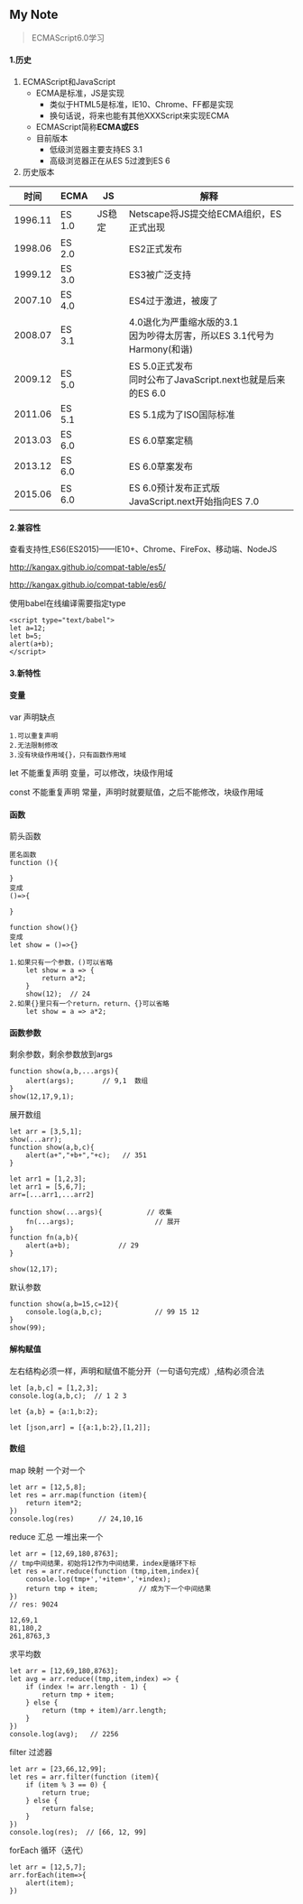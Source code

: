 My Note
-------- 
> ECMAScript6.0学习

#### 1.历史

1. ECMAScript和JavaScript
	- ECMA是标准，JS是实现
		- 类似于HTML5是标准，IE10、Chrome、FF都是实现
		- 换句话说，将来也能有其他XXXScript来实现ECMA
	- ECMAScript简称**ECMA或ES**
	- 目前版本
		- 低级浏览器主要支持ES 3.1
		- 高级浏览器正在从ES 5过渡到ES 6
2. 历史版本

|时间|ECMA|JS|解释|
|---|---|---|---|
|1996.11|ES 1.0|JS稳定|Netscape将JS提交给ECMA组织，ES正式出现|
|1998.06|ES 2.0||ES2正式发布|
|1999.12|ES 3.0||ES3被广泛支持|
|2007.10|ES 4.0||ES4过于激进，被废了|
|2008.07|ES 3.1||4.0退化为严重缩水版的3.1<br/>因为吵得太厉害，所以ES 3.1代号为Harmony(和谐)|
|2009.12|ES 5.0||ES 5.0正式发布<br/>同时公布了JavaScript.next也就是后来的ES 6.0|
|2011.06|ES 5.1||ES 5.1成为了ISO国际标准|
|2013.03|ES 6.0||ES 6.0草案定稿|
|2013.12|ES 6.0||ES 6.0草案发布|
|2015.06|ES 6.0||ES 6.0预计发布正式版<br/>JavaScript.next开始指向ES 7.0|

#### 2.兼容性
查看支持性,ES6(ES2015)——IE10+、Chrome、FireFox、移动端、NodeJS

http://kangax.github.io/compat-table/es5/

http://kangax.github.io/compat-table/es6/

使用babel在线编译需要指定type
```
<script type="text/babel">
let a=12;
let b=5;
alert(a+b);
</script>
```

#### 3.新特性

#### 变量
var 声明缺点 
```
1.可以重复声明
2.无法限制修改
3.没有块级作用域{}，只有函数作用域
```
let  不能重复声明 变量，可以修改，块级作用域
 
const 不能重复声明 常量，声明时就要赋值，之后不能修改，块级作用域

#### 函数
箭头函数
```
匿名函数
function (){

}
变成
()=>{

}

function show(){}
变成
let show = ()=>{}
```
```
1.如果只有一个参数，()可以省略
	let show = a => {
		return a*2;
	}
	show(12);  // 24
2.如果{}里只有一个return，return、{}可以省略
	let show = a => a*2;
```
#### 函数参数
剩余参数，剩余参数放到args
```
function show(a,b,...args){
	alert(args);       // 9,1  数组
}
show(12,17,9,1);
```
展开数组
```
let arr = [3,5,1];
show(...arr);
function show(a,b,c){
	alert(a+","+b+","+c);   // 351
}
```
```
let arr1 = [1,2,3];
let arr1 = [5,6,7];
arr=[...arr1,...arr2]
```
```
function show(...args){           // 收集
	fn(...args);					// 展开
}
function fn(a,b){
	alert(a+b);            // 29
}

show(12,17);
```
默认参数
```
function show(a,b=15,c=12){
	console.log(a,b,c);				// 99 15 12
}
show(99);
```
#### 解构赋值
左右结构必须一样，声明和赋值不能分开（一句语句完成）,结构必须合法
```
let [a,b,c] = [1,2,3];
console.log(a,b,c);  // 1 2 3
```
```
let {a,b} = {a:1,b:2};
```
```
let [json,arr] = [{a:1,b:2},[1,2]];
```
#### 数组
map 映射 一个对一个
```
let arr = [12,5,8];
let res = arr.map(function (item){
	return item*2;
})
console.log(res)      // 24,10,16
```
reduce 汇总	一堆出来一个
```
let arr = [12,69,180,8763];
// tmp中间结果，初始将12作为中间结果，index是循环下标
let res = arr.reduce(function (tmp,item,index){
	console.log(tmp+','+item+','+index);
	return tmp + item;			// 成为下一个中间结果
})
// res: 9024

12,69,1
81,180,2
261,8763,3
```
求平均数
```
let arr = [12,69,180,8763];
let avg = arr.reduce((tmp,item,index) => {
	if (index != arr.length - 1) {
		return tmp + item;
	} else {
		return (tmp + item)/arr.length;
	}
})
console.log(avg);   // 2256
```
filter	过滤器
```
let arr = [23,66,12,99];
let res = arr.filter(function (item){
	if (item % 3 == 0) {
		return true;
	} else {
		return false;
	}
})
console.log(res);  // [66, 12, 99]
```
forEach 循环（迭代）
```
let arr = [12,5,7];
arr.forEach(item=>{
	alert(item);
})
```

